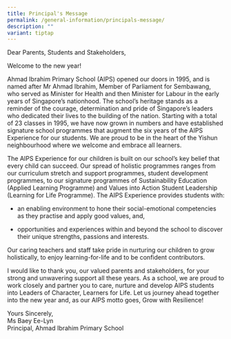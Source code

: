 ```yaml
---
title: Principal's Message
permalink: /general-information/principals-message/
description: ""
variant: tiptap
---
```

<p>Dear Parents, Students and Stakeholders,</p><p>Welcome to the new year!</p><p>Ahmad Ibrahim Primary School (AIPS) opened our doors in 1995, and is named after Mr Ahmad Ibrahim, Member of Parliament for Sembawang, who served as Minister for Health and then Minister for Labour in the early years of Singapore’s nationhood. The school’s heritage stands as a reminder of the courage, determination and pride of Singapore’s leaders who dedicated their lives to the building of the nation. Starting with a total of 23 classes in 1995, we have now grown in numbers and have established signature school programmes that augment the six years of the AIPS Experience for our students. We are proud to be in the heart of the Yishun neighbourhood where we welcome and embrace all learners.</p><p>The AIPS Experience for our children is built on our school’s key belief that every child can succeed. Our spread of holistic programmes ranges from our curriculum stretch and support programmes, student development programmes, to our signature programmes of Sustainability Education (Applied Learning Programme) and Values into Action Student Leadership (Learning for Life Programme). The AIPS Experience provides students with:</p><ul data-tight="true" class="tight"><li><p>an enabling environment to hone their social-emotional competencies as they practise and apply good values, and,</p></li><li><p>opportunities and experiences within and beyond the school to discover their unique strengths, passions and interests.</p></li></ul><p></p><p>Our caring teachers and staff take pride in nurturing our children to grow holistically, to enjoy learning-for-life and to be confident contributors.</p><p>I would like to thank you, our valued parents and stakeholders, for your strong and unwavering support all these years. As a school, we are proud to work closely and partner you to care, nurture and develop AIPS students into Leaders of Character, Learners for Life. Let us journey ahead together into the new year and, as our AIPS motto goes, Grow with Resilience!</p><p>Yours Sincerely, <br>Ms Baey Ee-Lyn <br>Principal, Ahmad Ibrahim Primary School</p>